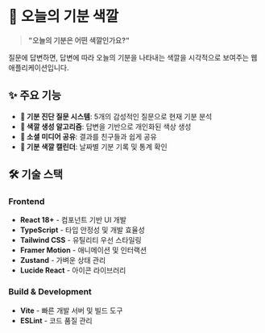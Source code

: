 # 🎨 오늘의 기분 색깔

> **"오늘의 기분은 어떤 색깔인가요?"**

질문에 답변하면, 답변에 따라 오늘의 기분을 나타내는 색깔을 시각적으로 보여주는 웹 애플리케이션입니다.

## ✨ 주요 기능

- **🤔 기분 진단 질문 시스템**: 5개의 감성적인 질문으로 현재 기분 분석
- **🎨 색깔 생성 알고리즘**: 답변을 기반으로 개인화된 색상 생성
- **📱 소셜 미디어 공유**: 결과를 친구들과 쉽게 공유
- **📅 기분 색깔 캘린더**: 날짜별 기분 기록 및 통계 확인

## 🛠️ 기술 스택

### Frontend
- **React 18+** - 컴포넌트 기반 UI 개발
- **TypeScript** - 타입 안정성 및 개발 효율성
- **Tailwind CSS** - 유틸리티 우선 스타일링
- **Framer Motion** - 애니메이션 및 인터랙션
- **Zustand** - 가벼운 상태 관리
- **Lucide React** - 아이콘 라이브러리

### Build & Development
- **Vite** - 빠른 개발 서버 및 빌드 도구
- **ESLint** - 코드 품질 관리